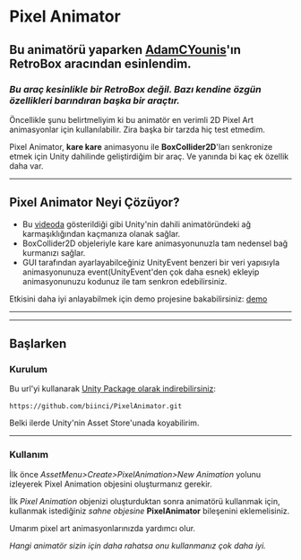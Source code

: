 
# **Pixel Animator**
## Bu animatörü yaparken [AdamCYounis](https://www.youtube.com/@AdamCYounis)'ın **RetroBox** aracından esinlendim.
### *Bu araç kesinlikle bir RetroBox değil. Bazı kendine özgün özellikleri barındıran başka bir araçtır.*



Öncellikle şunu belirtmeliyim ki bu animatör en verimli 2D Pixel Art animasyonlar için kullanılabilir. Zira başka bir tarzda hiç test etmedim.

Pixel Animator, **kare kare** animasyonu ile **BoxCollider2D**'ları senkronize etmek için Unity dahilinde geliştirdiğim bir araç. Ve yanında bi kaç ek özellik daha var.

------------------

## **Pixel Animator Neyi Çözüyor?**
* Bu [videoda](https://www.youtube.com/watch?v=nBkiSJ5z-hE) gösterildiği gibi Unity'nin dahili animatöründeki ağ karmaşıklığından kaçmanıza olanak sağlar.
* BoxCollider2D objeleriyle kare kare animasyonunuzla tam nedensel bağ kurmanızı sağlar.
* GUI tarafından ayarlayabilceğiniz UnityEvent benzeri bir veri yapısıyla animasyonunuza event(UnityEvent'den çok daha esnek) ekleyip animasyonunuzu kodunuz ile tam senkron edebilirsiniz.

Etkisini daha iyi anlayabilmek için demo projesine bakabilirsiniz:
[demo]()



------------------

------------------

## **Başlarken**

### **Kurulum**
Bu url'yi kullanarak [Unity Package olarak indirebilirsiniz](https://docs.unity3d.com/Manual/upm-ui-giturl.html):
```
https://github.com/biinci/PixelAnimator.git
```
Belki ilerde Unity'nin Asset Store'unada koyabilirim.

------------------
### **Kullanım**
İlk önce *AssetMenu>Create>PixelAnimation>New Animation* yolunu izleyerek Pixel Animation objesini oluşturmanız gerekir.

[//]: # (<img src="https://github.com/biinci/PixelAnimator/blob/main/GIFs/Create_PixelAnimation.gif" width="350" height="400" />)




İlk *Pixel Animation* objenizi oluşturduktan sonra animatörü kullanmak için, kullanmak istediğiniz *sahne objesine* **PixelAnimator** bileşenini eklemelisiniz. 

[//]: # (![]&#40;https://github.com/biinci/PixelAnimator/blob/main/GIFs/Add_Animator_Component.gif&#41;)








Umarım pixel art animasyonlarınızda yardımcı olur. 


*Hangi animatör sizin için daha rahatsa onu kullanmanız çok daha iyi.*